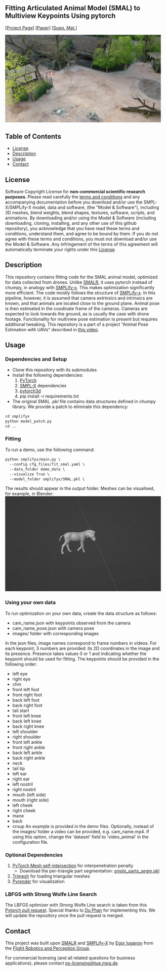 ## Fitting Articulated Animal Model (SMAL) to Multiview Keypoints Using pytorch

[[Project Page](https://smpl-x.is.tue.mpg.de/)] 
[[Paper](https://ps.is.tuebingen.mpg.de/uploads_file/attachment/attachment/497/SMPL-X.pdf)]
[[Supp. Mat.](https://ps.is.tuebingen.mpg.de/uploads_file/attachment/attachment/498/SMPL-X-supp.pdf)]

![SMAL Example](./images/teaser_fig.png)

## Table of Contents
  * [License](#license)
  * [Description](#description)
  * [Usage](#usage)
  * [Contact](#contact)


## License

Software Copyright License for **non-commercial scientific research purposes**.
Please read carefully the [terms and conditions](https://github.com/vchoutas/smplx/blob/master/LICENSE) and any accompanying documentation before you download and/or use the SMPL-X/SMPLify-X model, data and software, (the "Model & Software"), including 3D meshes, blend weights, blend shapes, textures, software, scripts, and animations. By downloading and/or using the Model & Software (including downloading, cloning, installing, and any other use of this github repository), you acknowledge that you have read these terms and conditions, understand them, and agree to be bound by them. If you do not agree with these terms and conditions, you must not download and/or use the Model & Software. Any infringement of the terms of this agreement will automatically terminate your rights under this [License](./LICENSE).

## Description

This repository contains fitting code for the SMAL animal model, optimized for data collected from drones. Unlike [SMALR](https://github.com/silviazuffi/smalr_online), it uses pytorch instead of chumpy, in analogy with [SMPLify-x](https://github.com/vchoutas/smplify-x). This makes optimization significantly more efficient. The code mostly follows the structure of [SMPLify-x](https://github.com/vchoutas/smplify-x). In this pipeline, however, it is assumed that camera extrinsics and intrinsics are known, and that animals are located close to the ground plane. Animal pose is then estimated in the coodinate frame of the cameras. Cameras are expected to look towards the ground, as is usually the case with drone footage. Functionality for multiview pose estimation is present but requires additional tweaking. This repository is a part of a project "Animal Pose Estimation with UAVs" described in [this video](https://www.youtube.com/watch?v=EiarAs1s7wg&ab_channel=AamirAhmad).

## Usage

### Dependencies and Setup

 - Clone this repository with its submodules
 - Install the following dependencies:
    1. [PyTorch](https://pytorch.org/)
    2. [SMPL-X](https://github.com/vchoutas/smplx) dependencies
    3. [pytorch3d](https://pytorch3d.org/)
    4. pip install -r requirements.txt
 - The original SMAL .pkl file contains data structures defined in chumpy library. We provide a patch to eliminate this dependency: 
```Shell
cd smplifyx
python model_patch.py
cd ..
```

### Fitting 

To run a demo, use the following command:
```Shell
python smplifyx/main.py \
  --config cfg_files/fit_smal.yaml \
  --data_folder demo_data \
  --visualize True \
  --model_folder smplifyx/SMAL.pkl \
```
The results should appear in the output folder. Meshes can be visualised, for example, in Blender:
![Mesh Example](./images/mesh_example.png)


### Using your own data
To run optimization on your own data, create the data structure as follows: 
 - cam_name.json with keypoints observed from the camera
 - cam_name_pose.json with camera pose
 - images/ folder with corresponding images
 
 In the json files, image names correspond to frame numbers in videos. For each keypoint, 3 numbers are provided: its 2D coordinates in the image and its presence. Presence takes values 0 or 1 and indicating whether the keypoint should be used for fitting. The keypoints should be provided in the following order:
 - left eye
 - right eye
 - chin
 - front left foot
 - front right foot
 - back left foot
 - back right foot
 - tail start
 - front left knee
 - back left knee
 - back right knee
 - left shoulder
 - right shoulder
 - front left ankle
 - front right ankle
 - back left ankle
 - back right ankle
 - neck
 - tail tip
 - left ear
 - right ear
 - left nostril
 - right nostril
 - mouth (left side)
 - mouth (right side)
 - left cheek
 - right cheek
 - mane
 - back
 - croup
  An example is provided in the demo files. Optionally, instead of the images/ folder a video can be provided, e.g. cam_name.mp4. If using this option, change the 'dataset' field to 'video_animal' in the configuration file.


### Optional Dependencies

1. [PyTorch Mesh self-intersection](https://github.com/vchoutas/torch-mesh-isect) for interpenetration penalty 
   * Download the per-triangle part segmentation: [smplx_parts_segm.pkl](https://owncloud.tuebingen.mpg.de/index.php/s/MWnr8Kso4K8T8at)
2. [Trimesh](https://trimsh.org/) for loading triangular meshes
3. [Pyrender](https://pyrender.readthedocs.io/) for visualization

### LBFGS with Strong Wolfe Line Search

The LBFGS optimizer with Strong Wolfe Line search is taken from this [Pytorch pull request](https://github.com/pytorch/pytorch/pull/8824). Special thanks to 
[Du Phan](https://github.com/fehiepsi) for implementing this. 
We will update the repository once the pull request is merged.

## Contact
This project was built upon [SMALR](https://github.com/silviazuffi/smalr_online) and [SMPLify-X](https://github.com/vchoutas/smplify-x) by [Egor Iuganov](mailto:egor.iuganov@ifr.uni-stuttgart.de) from the [Flight Robotics and Perception Group](https://www.aamirahmad.de/).

For commercial licensing (and all related questions for business applications), please contact [ps-licensing@tue.mpg.de](mailto:ps-licensing@tue.mpg.de).
